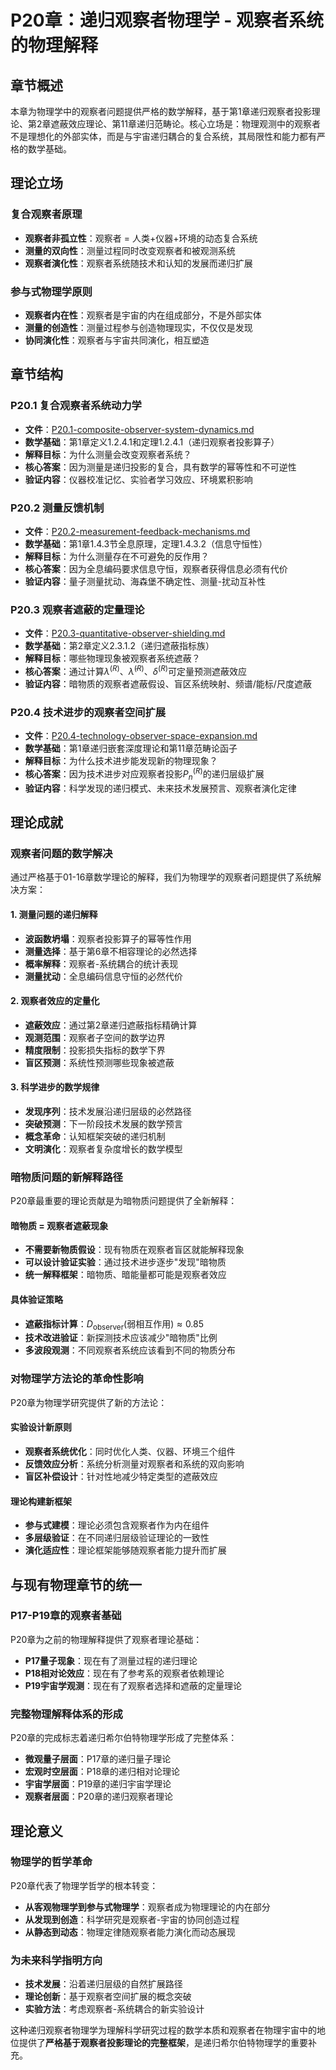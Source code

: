 # P20章：递归观察者物理学 - 观察者系统的物理解释

## 章节概述

本章为物理学中的观察者问题提供严格的数学解释，基于第1章递归观察者投影理论、第2章遮蔽效应理论、第11章递归范畴论。核心立场是：物理观测中的观察者不是理想化的外部实体，而是与宇宙递归耦合的复合系统，其局限性和能力都有严格的数学基础。

## 理论立场

### **复合观察者原理**
- **观察者非孤立性**：观察者 = 人类+仪器+环境的动态复合系统
- **测量的双向性**：测量过程同时改变观察者和被观测系统
- **观察者演化性**：观察者系统随技术和认知的发展而递归扩展

### **参与式物理学原则**
- **观察者内在性**：观察者是宇宙的内在组成部分，不是外部实体
- **测量的创造性**：测量过程参与创造物理现实，不仅仅是发现
- **协同演化性**：观察者与宇宙共同演化，相互塑造

## 章节结构

### P20.1 复合观察者系统动力学
- **文件**：[P20.1-composite-observer-system-dynamics.md](./P20.1-composite-observer-system-dynamics.md)
- **数学基础**：第1章定义1.2.4.1和定理1.2.4.1（递归观察者投影算子）
- **解释目标**：为什么测量会改变观察者系统？
- **核心答案**：因为测量是递归投影的复合，具有数学的幂等性和不可逆性
- **验证内容**：仪器校准记忆、实验者学习效应、环境累积影响

### P20.2 测量反馈机制
- **文件**：[P20.2-measurement-feedback-mechanisms.md](./P20.2-measurement-feedback-mechanisms.md)
- **数学基础**：第1章1.4.3节全息原理，定理1.4.3.2（信息守恒性）
- **解释目标**：为什么测量存在不可避免的反作用？
- **核心答案**：因为全息编码要求信息守恒，观察者获得信息必须有代价
- **验证内容**：量子测量扰动、海森堡不确定性、测量-扰动互补性

### P20.3 观察者遮蔽的定量理论
- **文件**：[P20.3-quantitative-observer-shielding.md](./P20.3-quantitative-observer-shielding.md)
- **数学基础**：第2章定义2.3.1.2（递归遮蔽指标族）
- **解释目标**：哪些物理现象被观察者系统遮蔽？
- **核心答案**：通过计算$\lambda^{(R)}$、$\tilde{\lambda}^{(R)}$、$\delta^{(R)}$可定量预测遮蔽效应
- **验证内容**：暗物质的观察者遮蔽假设、盲区系统映射、频谱/能标/尺度遮蔽

### P20.4 技术进步的观察者空间扩展
- **文件**：[P20.4-technology-observer-space-expansion.md](./P20.4-technology-observer-space-expansion.md)
- **数学基础**：第1章递归嵌套深度理论和第11章范畴论函子
- **解释目标**：为什么技术进步能发现新的物理现象？
- **核心答案**：因为技术进步对应观察者投影$P_n^{(R)}$的递归层级扩展
- **验证内容**：科学发现的递归模式、未来技术发展预言、观察者演化定律

## 理论成就

### **观察者问题的数学解决**

通过严格基于01-16章数学理论的解释，我们为物理学的观察者问题提供了系统解决方案：

#### **1. 测量问题的递归解释**
- **波函数坍塌**：观察者投影算子的幂等性作用
- **测量选择**：基于第6章不相容理论的必然选择
- **概率解释**：观察者-系统耦合的统计表现
- **测量扰动**：全息编码信息守恒的必然代价

#### **2. 观察者效应的定量化**
- **遮蔽效应**：通过第2章递归遮蔽指标精确计算
- **观测范围**：观察者子空间的数学边界
- **精度限制**：投影损失指标的数学下界
- **盲区预测**：系统性预测哪些现象被遮蔽

#### **3. 科学进步的数学规律**
- **发现序列**：技术发展沿递归层级的必然路径
- **突破预测**：下一阶段技术发展的数学预言
- **概念革命**：认知框架突破的递归机制
- **文明演化**：观察者复杂度增长的数学模型

### **暗物质问题的新解释路径**

P20章最重要的理论贡献是为暗物质问题提供了全新解释：

#### **暗物质 = 观察者遮蔽现象**
- **不需要新物质假设**：现有物质在观察者盲区就能解释现象
- **可以设计验证实验**：通过技术进步逐步"发现"暗物质
- **统一解释框架**：暗物质、暗能量都可能是观察者效应

#### **具体验证策略**
- **遮蔽指标计算**：$D_{\text{observer}}(\text{弱相互作用}) \approx 0.85$
- **技术改进验证**：新探测技术应该减少"暗物质"比例
- **多波段观测**：不同观察者系统应该看到不同的物质分布

### **对物理学方法论的革命性影响**

P20章为物理学研究提供了新的方法论：

#### **实验设计新原则**
- **观察者系统优化**：同时优化人类、仪器、环境三个组件
- **反馈效应分析**：系统分析测量对观察者和系统的双向影响
- **盲区补偿设计**：针对性地减少特定类型的遮蔽效应

#### **理论构建新框架**
- **参与式建模**：理论必须包含观察者作为内在组件
- **多层级验证**：在不同递归层级验证理论的一致性
- **演化适应性**：理论框架能够随观察者能力提升而扩展

## 与现有物理章节的统一

### **P17-P19章的观察者基础**
P20章为之前的物理解释提供了观察者理论基础：
- **P17量子现象**：现在有了测量过程的递归理论
- **P18相对论效应**：现在有了参考系的观察者依赖理论
- **P19宇宙学观测**：现在有了观察者选择和遮蔽的定量理论

### **完整物理解释体系的形成**
P20章的完成标志着递归希尔伯特物理学形成了完整体系：
- **微观量子层面**：P17章的递归量子理论
- **宏观时空层面**：P18章的递归相对论理论
- **宇宙学层面**：P19章的递归宇宙学理论
- **观察者层面**：P20章的递归观察者理论

## 理论意义

### **物理学的哲学革命**

P20章代表了物理学哲学的根本转变：
- **从客观物理学到参与式物理学**：观察者成为物理理论的内在部分
- **从发现到创造**：科学研究是观察者-宇宙的协同创造过程
- **从静态到动态**：物理定律随观察者能力演化而动态展现

### **为未来科学指明方向**

- **技术发展**：沿着递归层级的自然扩展路径
- **理论创新**：基于观察者空间扩展的概念突破
- **实验方法**：考虑观察者-系统耦合的新实验设计

这种递归观察者物理学为理解科学研究过程的数学本质和观察者在物理宇宙中的地位提供了**严格基于观察者投影理论的完整框架**，是递归希尔伯特物理学的重要补充。